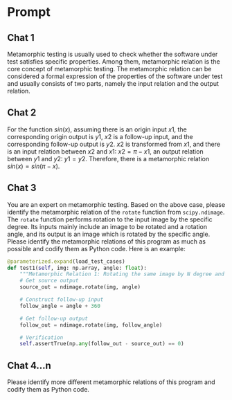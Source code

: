 # Prompt

## Chat 1

Metamorphic testing is usually used to check whether the software under test satisfies specific properties. Among them, metamorphic relation is the core concept of metamorphic testing. The metamorphic relation can be considered a formal expression of the properties of the software under test and usually consists of two parts, namely the input relation and the output relation.

## Chat 2

For the function $sin(x)$, assuming there is an origin input $x1$, the corresponding origin output is $y1$, $x2$ is a follow-up input, and the corresponding follow-up output is $y2$. $x2$ is transformed from $x1$, and there is an input relation between $x2$ and $x1$: $x2=\pi-x1$, an output relation between $y1$ and $y2$: $y1=y2$. Therefore, there is a metamorphic relation $sin(x)=sin(\pi-x)$.

## Chat 3

You are an expert on metamorphic testing. Based on the above case, please identify the metamorphic relation of the `rotate` function from `scipy.ndimage`. The `rotate` function performs rotation to the input image by the specific degree. Its inputs mainly include an image to be rotated and a rotation angle, and its output  is an image which is rotated by the specific angle. Please identify the metamorphic relations of this program as much as possible and codify them as Python code. Here is an example:

```python
@parameterized.expand(load_test_cases)
def test1(self, img: np.array, angle: float):
    """Metamorphic Relation 1: Rotating the same image by N degree and N+360 degree will output the same result."""
    # Get source output
    source_out = ndimage.rotate(img, angle)

    # Construct follow-up input
    follow_angle = angle + 360

    # Get follow-up output
    follow_out = ndimage.rotate(img, follow_angle)

    # Verification
    self.assertTrue(np.any(follow_out - source_out) == 0)
```

## Chat 4...n

Please identify more different metamorphic relations of this program and codify them as Python code.